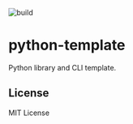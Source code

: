 ![build](https://github.com/sotetsuk/python-template/workflows/build/badge.svg)

# python-template
Python library and CLI template.

## License

MIT License
